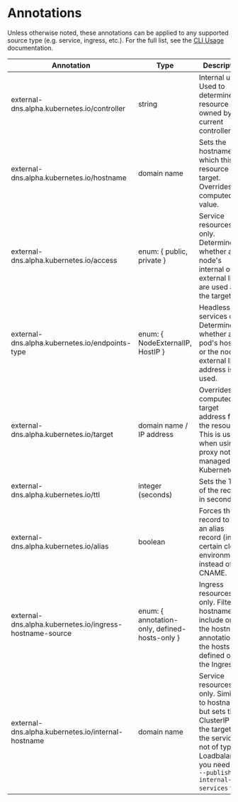 Annotations
===========

Unless otherwise noted, these annotations can be applied to any supported source type
(e.g. service, ingress, etc.). For the full list, see the [CLI Usage](cli-usage.md) documentation.

| Annotation                                      | Type                             | Description |
| ----------------------------------------------- | -------------------------------- | ----------- |
| external-dns.alpha.kubernetes.io/controller     | string                           | Internal use. Used to determine if a resource is owned by the current controller. |
| external-dns.alpha.kubernetes.io/hostname       | domain name                      | Sets the hostname for which this resource is a target. Overrides computed value. |
| external-dns.alpha.kubernetes.io/access         | enum: { public, private }        | Service resources only. Determines whether a node's internal or external IPs are used as the target. |
| external-dns.alpha.kubernetes.io/endpoints-type |  enum: { NodeExternalIP, HostIP } | Headless services only. Determines whether a pod's host IP, or the node's external IP address is used. |
| external-dns.alpha.kubernetes.io/target         | domain name / IP address         | Overrides the computed target address for the resource. This is useful when using a proxy not managed by Kubernetes. |
| external-dns.alpha.kubernetes.io/ttl            | integer (seconds)                | Sets the TTL of the record, in seconds. |
| external-dns.alpha.kubernetes.io/alias          | boolean                          | Forces the record to use an alias record (in certain cloud environments) instead of a CNAME.    |
| external-dns.alpha.kubernetes.io/ingress-hostname-source | enum: { annotation-only, defined-hosts-only } | Ingress resources only. Filters hostnames to include only the hostname annotation, or the hosts defined on the Ingress. |
| external-dns.alpha.kubernetes.io/internal-hostname | domain name | Service resources only. Similar to hostname, but sets the ClusterIP as the target. If the service is not of type Loadbalancer you need the `--publish-internal-services` flag. |
